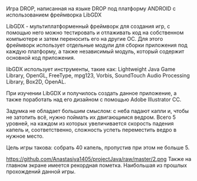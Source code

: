 Игра DROP, написанная на языке DROP под платформу ANDROID с использованием фреймворка LibGDX

LibGDX - мультиплатформенный фреймворк для создания игр, с помощью него можно тестировать и отлаживать код на 
собственном компьютере и затем переносить его на другие ОС. Для этого фреймворк использует отдельные модули
для сборки приложения под каждую платформу, а также независимый модуль, который содержит основной код приложения.

libGDX использует инструменты, такие как: Lightweight Java Game Library, OpenGL, FreeType, mpg123, Vorbis, 
SoundTouch Audio Processing Library, Box2D, OpenAL.

При изучении LibGDX и получилось создать данное приложение, а также поработать над его дизайном с помощью Adobe
Illustrator CC.

Задумка не обладает большим смыслом: с неба падают капли и, чтобы не затопить всё, нужно поймать их двигающимся
ведром. Всего 5 уровней, на каждом из которых увеличивается скорость падения капель и, соответственно, сложность
успеть переместить ведро в нужное место. 
 
Цель игры такова: собрать 40 капель, пропустив при этом не больше 5.

https://github.com/Anastasiya1405/projectJava/raw/master/2.png
Также на главном экране имеется рекордная пометка. Наибольшая из прошлых прохождений данной игры.
